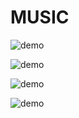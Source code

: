 # MUSIC
![demo](https://github.com/lzrwula/MUSIC/blob/main/MUSIC/img/1.png)

![demo](https://github.com/lzrwula/MUSIC/blob/main/MUSIC/img/2.png)

![demo](https://github.com/lzrwula/MUSIC/blob/main/MUSIC/img/3.png)

![demo](https://github.com/lzrwula/MUSIC/blob/main/MUSIC/img/4.png)
